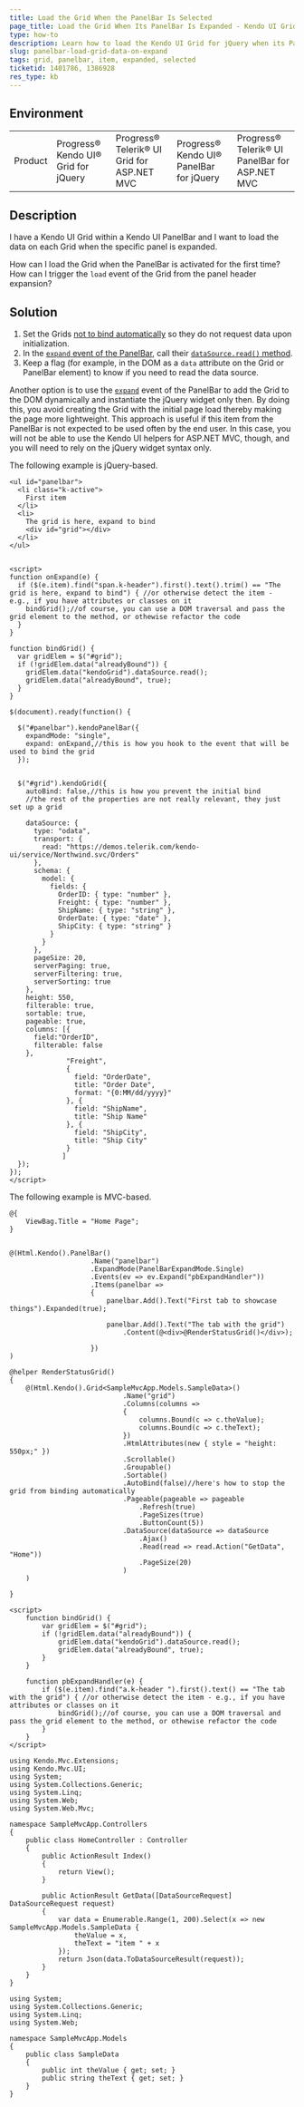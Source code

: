 ```yaml
---
title: Load the Grid When the PanelBar Is Selected
page_title: Load the Grid When Its PanelBar Is Expanded - Kendo UI Grid and PanelBar for jQuery
type: how-to
description: Learn how to load the Kendo UI Grid for jQuery when its PanelBar item is activated.
slug: panelbar-load-grid-data-on-expand
tags: grid, panelbar, item, expanded, selected
ticketid: 1401786, 1386928
res_type: kb
---
```


## Environment

<table>
	<tr>
		<td>Product</td>
		<td>Progress® Kendo UI® Grid for jQuery</td>
		<td>Progress® Telerik® UI Grid for ASP.NET MVC</td>
		<td>Progress® Kendo UI® PanelBar for jQuery</td>
		<td>Progress® Telerik® UI PanelBar for ASP.NET MVC</td>
	</tr>
</table>


## Description

I have a Kendo UI Grid within a Kendo UI PanelBar and I want to load the data on each Grid when the specific panel is expanded.

How can I load the Grid when the PanelBar is activated for the first time? How can I trigger the `load` event of the Grid from the panel header expansion?

## Solution

1. Set the Grids [not to bind automatically](/api/javascript/ui/grid/configuration/autobind) so they do not request data upon initialization.
1. In the [`expand` event of the PanelBar](/api/javascript/ui/panelbar/events/expand), call their [`dataSource.read()` method](/api/javascript/data/datasource/methods/read).
1. Keep a flag (for example, in the DOM as a `data` attribute on the Grid or PanelBar element) to know if you need to read the data source.

Another option is to use the [`expand`](/api/javascript/ui/panelbar/events/expand) event of the PanelBar to add the Grid to the DOM dynamically and instantiate the jQuery widget only then. By doing this, you avoid creating the Grid with the initial page load thereby making the page more lightweight. This approach is useful if this item from the PanelBar is not expected to be used often by the end user. In this case, you will not be able to use the Kendo UI helpers for ASP.NET MVC, though, and you will need to rely on the jQuery widget syntax only.

The following example is jQuery-based.

```dojo
<ul id="panelbar">
  <li class="k-active">
    First item
  </li>
  <li>
    The grid is here, expand to bind
    <div id="grid"></div>
  </li>
</ul>


<script>
function onExpand(e) {
  if ($(e.item).find("span.k-header").first().text().trim() == "The grid is here, expand to bind") { //or otherwise detect the item - e.g., if you have attributes or classes on it
    bindGrid();//of course, you can use a DOM traversal and pass the grid element to the method, or othewise refactor the code
  }
}

function bindGrid() {
  var gridElem = $("#grid");
  if (!gridElem.data("alreadyBound")) {
    gridElem.data("kendoGrid").dataSource.read();
    gridElem.data("alreadyBound", true);
  }
}

$(document).ready(function() {

  $("#panelbar").kendoPanelBar({
    expandMode: "single",
    expand: onExpand,//this is how you hook to the event that will be used to bind the grid
  });


  $("#grid").kendoGrid({
    autoBind: false,//this is how you prevent the initial bind
    //the rest of the properties are not really relevant, they just set up a grid

    dataSource: {
      type: "odata",
      transport: {
        read: "https://demos.telerik.com/kendo-ui/service/Northwind.svc/Orders"
      },
      schema: {
        model: {
          fields: {
            OrderID: { type: "number" },
            Freight: { type: "number" },
            ShipName: { type: "string" },
            OrderDate: { type: "date" },
            ShipCity: { type: "string" }
          }
        }
      },
      pageSize: 20,
      serverPaging: true,
      serverFiltering: true,
      serverSorting: true
    },
    height: 550,
    filterable: true,
    sortable: true,
    pageable: true,
    columns: [{
      field:"OrderID",
      filterable: false
    },
              "Freight",
              {
                field: "OrderDate",
                title: "Order Date",
                format: "{0:MM/dd/yyyy}"
              }, {
                field: "ShipName",
                title: "Ship Name"
              }, {
                field: "ShipCity",
                title: "Ship City"
              }
             ]
  });
});
</script>
```

 The following example is MVC-based.

```View
@{
	ViewBag.Title = "Home Page";
}


@(Html.Kendo().PanelBar()
					.Name("panelbar")
					.ExpandMode(PanelBarExpandMode.Single)
					.Events(ev => ev.Expand("pbExpandHandler"))
					.Items(panelbar =>
					{
						panelbar.Add().Text("First tab to showcase things").Expanded(true);

						panelbar.Add().Text("The tab with the grid")
							.Content(@<div>@RenderStatusGrid()</div>);

					})
)

@helper RenderStatusGrid()
{
	@(Html.Kendo().Grid<SampleMvcApp.Models.SampleData>()
							.Name("grid")
							.Columns(columns =>
							{
								columns.Bound(c => c.theValue);
								columns.Bound(c => c.theText);
							})
							.HtmlAttributes(new { style = "height: 550px;" })
							.Scrollable()
							.Groupable()
							.Sortable()
							.AutoBind(false)//here's how to stop the grid from binding automatically
							.Pageable(pageable => pageable
								.Refresh(true)
								.PageSizes(true)
								.ButtonCount(5))
							.DataSource(dataSource => dataSource
								.Ajax()
								.Read(read => read.Action("GetData", "Home"))
								.PageSize(20)
							)
	)

}

<script>
	function bindGrid() {
		var gridElem = $("#grid");
		if (!gridElem.data("alreadyBound")) {
			gridElem.data("kendoGrid").dataSource.read();
			gridElem.data("alreadyBound", true);
		}
	}

	function pbExpandHandler(e) {
		if ($(e.item).find("a.k-header ").first().text() == "The tab with the grid") { //or otherwise detect the item - e.g., if you have attributes or classes on it
			bindGrid();//of course, you can use a DOM traversal and pass the grid element to the method, or othewise refactor the code
		}
	}
</script>
```
```Controller
using Kendo.Mvc.Extensions;
using Kendo.Mvc.UI;
using System;
using System.Collections.Generic;
using System.Linq;
using System.Web;
using System.Web.Mvc;

namespace SampleMvcApp.Controllers
{
	public class HomeController : Controller
	{
		public ActionResult Index()
		{
			return View();
		}

		public ActionResult GetData([DataSourceRequest] DataSourceRequest request)
		{
			var data = Enumerable.Range(1, 200).Select(x => new SampleMvcApp.Models.SampleData {
				theValue = x,
				theText = "item " + x
			});
			return Json(data.ToDataSourceResult(request));
		}
	}
}
```
```Model
using System;
using System.Collections.Generic;
using System.Linq;
using System.Web;

namespace SampleMvcApp.Models
{
	public class SampleData
	{
		public int theValue { get; set; }
		public string theText { get; set; }
	}
}
```
